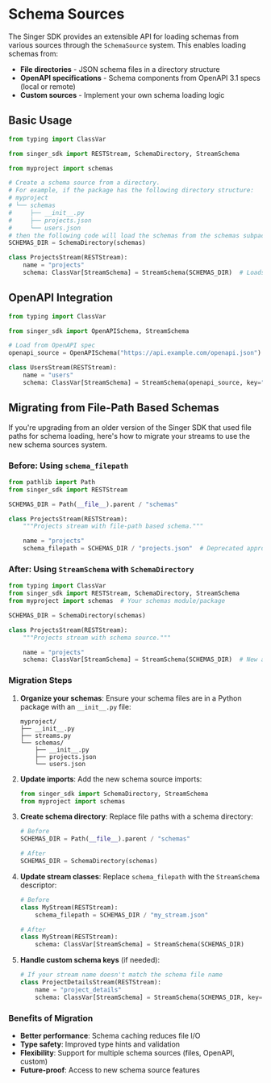 # Schema Sources

The Singer SDK provides an extensible API for loading schemas from various sources through the `SchemaSource` system. This enables loading schemas from:

- **File directories** - JSON schema files in a directory structure
- **OpenAPI specifications** - Schema components from OpenAPI 3.1 specs (local or remote)
- **Custom sources** - Implement your own schema loading logic

## Basic Usage

```python
from typing import ClassVar

from singer_sdk import RESTStream, SchemaDirectory, StreamSchema

from myproject import schemas

# Create a schema source from a directory.
# For example, if the package has the following directory structure:
# myproject
# └── schemas
#     ├── __init__.py
#     ├── projects.json
#     └── users.json
# then the following code will load the schemas from the schemas subpackage:
SCHEMAS_DIR = SchemaDirectory(schemas)

class ProjectsStream(RESTStream):
    name = "projects"
    schema: ClassVar[StreamSchema] = StreamSchema(SCHEMAS_DIR)  # Loads from projects.json
```

## OpenAPI Integration

```python
from typing import ClassVar

from singer_sdk import OpenAPISchema, StreamSchema

# Load from OpenAPI spec
openapi_source = OpenAPISchema("https://api.example.com/openapi.json")

class UsersStream(RESTStream):
    name = "users"
    schema: ClassVar[StreamSchema] = StreamSchema(openapi_source, key="User")  # Load "User" component
```

## Migrating from File-Path Based Schemas

If you're upgrading from an older version of the Singer SDK that used file paths for schema loading, here's how to migrate your streams to use the new schema sources system.

### Before: Using `schema_filepath`

```python
from pathlib import Path
from singer_sdk import RESTStream

SCHEMAS_DIR = Path(__file__).parent / "schemas"

class ProjectsStream(RESTStream):
    """Projects stream with file-path based schema."""

    name = "projects"
    schema_filepath = SCHEMAS_DIR / "projects.json"  # Deprecated approach
```

### After: Using `StreamSchema` with `SchemaDirectory`

```python
from typing import ClassVar
from singer_sdk import RESTStream, SchemaDirectory, StreamSchema
from myproject import schemas  # Your schemas module/package

SCHEMAS_DIR = SchemaDirectory(schemas)

class ProjectsStream(RESTStream):
    """Projects stream with schema source."""

    name = "projects"
    schema: ClassVar[StreamSchema] = StreamSchema(SCHEMAS_DIR)  # New approach
```

### Migration Steps

1. **Organize your schemas**: Ensure your schema files are in a Python package with an `__init__.py` file:

   ```
   myproject/
   ├── __init__.py
   ├── streams.py
   └── schemas/
       ├── __init__.py
       ├── projects.json
       └── users.json
   ```

1. **Update imports**: Add the new schema source imports:

   ```python
   from singer_sdk import SchemaDirectory, StreamSchema
   from myproject import schemas
   ```

1. **Create schema directory**: Replace file paths with a schema directory:

   ```python
   # Before
   SCHEMAS_DIR = Path(__file__).parent / "schemas"

   # After
   SCHEMAS_DIR = SchemaDirectory(schemas)
   ```

1. **Update stream classes**: Replace `schema_filepath` with the `StreamSchema` descriptor:

   ```python
   # Before
   class MyStream(RESTStream):
       schema_filepath = SCHEMAS_DIR / "my_stream.json"

   # After
   class MyStream(RESTStream):
       schema: ClassVar[StreamSchema] = StreamSchema(SCHEMAS_DIR)
   ```

1. **Handle custom schema keys** (if needed):

   ```python
   # If your stream name doesn't match the schema file name
   class ProjectDetailsStream(RESTStream):
       name = "project_details"
       schema: ClassVar[StreamSchema] = StreamSchema(SCHEMAS_DIR, key="ProjectDetail")  # Uses ProjectDetail.json
   ```

### Benefits of Migration

- **Better performance**: Schema caching reduces file I/O
- **Type safety**: Improved type hints and validation
- **Flexibility**: Support for multiple schema sources (files, OpenAPI, custom)
- **Future-proof**: Access to new schema source features
